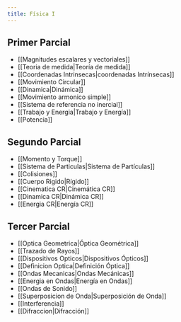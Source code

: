 ```yaml
---
title: Física I
---
```


## Primer Parcial

- [[Magnitudes escalares y vectoriales]]
- [[Teoria de medida|Teoría de medida]]
- [[Coordenadas Intrinsecas|coordenadas Intrínsecas]]
- [[Movimiento Circular]]
- [[Dinamica|Dinámica]]
- [[Movimiento armonico simple]]
- [[Sistema de referencia no inercial]]
- [[Trabajo y Energia|Trabajo y Energía]]
- [[Potencia]]

## Segundo Parcial

- [[Momento y Torque]]
- [[Sistema de Particulas|Sistema de Partículas]]
- [[Colisiones]]
- [[Cuerpo Rigido|Rígido]]
- [[Cinematica CR|Cinemática CR]]
- [[Dinamica CR|Dinámica CR]]
- [[Energia CR|Energía CR]]

## Tercer Parcial

- [[Optica Geometrica|Óptica Geométrica]]
- [[Trazado de Rayos]]
- [[Dispositivos Opticos|Dispositivos Ópticos]]
- [[Definicion Optica|Definición Óptica]]
- [[Ondas Mecanicas|Ondas Mecánicas]]
- [[Energia en Ondas|Energía en Ondas]]
- [[Ondas de Sonido]]
- [[Superposicion de Onda|Superposición de Onda]]
- [[Interferencia]]
- [[Difraccion|Difracción]]
